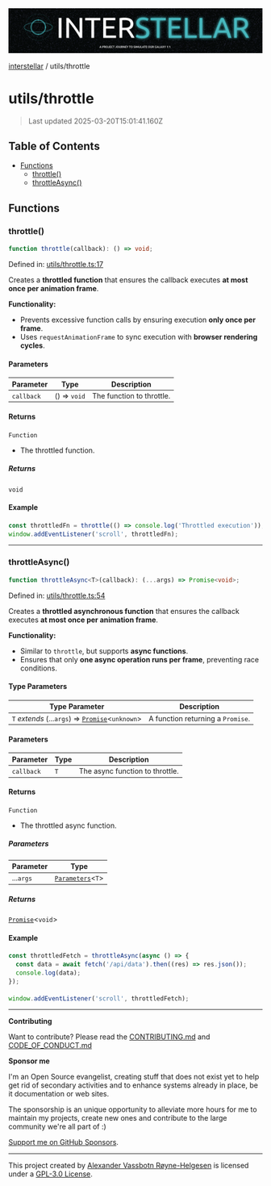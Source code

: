 <div><img alt="SPECCER logo" src="https://raw.githubusercontent.com/phun-ky/interstellar/main/public/interstellar-header.png" style="max-height:120px;"/></div>

[interstellar](../README.md) / utils/throttle

# utils/throttle

> Last updated 2025-03-20T15:01:41.160Z

## Table of Contents

- [Functions](#functions)
  - [throttle()](#throttle)
  - [throttleAsync()](#throttleasync)

## Functions

### throttle()

```ts
function throttle(callback): () => void;
```

Defined in:
[utils/throttle.ts:17](https://github.com/phun-ky/interstellar/blob/main/src/utils/throttle.ts#L17)

Creates a **throttled function** that ensures the callback executes **at most
once per animation frame**.

**Functionality:**

- Prevents excessive function calls by ensuring execution **only once per
  frame**.
- Uses `requestAnimationFrame` to sync execution with **browser rendering
  cycles**.

#### Parameters

| Parameter  | Type         | Description               |
| ---------- | ------------ | ------------------------- |
| `callback` | () => `void` | The function to throttle. |

#### Returns

`Function`

- The throttled function.

##### Returns

`void`

#### Example

```ts
const throttledFn = throttle(() => console.log('Throttled execution'));
window.addEventListener('scroll', throttledFn);
```

---

### throttleAsync()

```ts
function throttleAsync<T>(callback): (...args) => Promise<void>;
```

Defined in:
[utils/throttle.ts:54](https://github.com/phun-ky/interstellar/blob/main/src/utils/throttle.ts#L54)

Creates a **throttled asynchronous function** that ensures the callback executes
**at most once per animation frame**.

**Functionality:**

- Similar to `throttle`, but supports **async functions**.
- Ensures that only **one async operation runs per frame**, preventing race
  conditions.

#### Type Parameters

| Type Parameter                                                                                                                          | Description                       |
| --------------------------------------------------------------------------------------------------------------------------------------- | --------------------------------- |
| `T` _extends_ (...`args`) => [`Promise`](https://developer.mozilla.org/docs/Web/JavaScript/Reference/Global_Objects/Promise)<`unknown`> | A function returning a `Promise`. |

#### Parameters

| Parameter  | Type | Description                     |
| ---------- | ---- | ------------------------------- |
| `callback` | `T`  | The async function to throttle. |

#### Returns

`Function`

- The throttled async function.

##### Parameters

| Parameter | Type                                                                                                |
| --------- | --------------------------------------------------------------------------------------------------- |
| ...`args` | [`Parameters`](https://www.typescriptlang.org/docs/handbook/utility-types.html#parameterstype)<`T`> |

##### Returns

[`Promise`](https://developer.mozilla.org/docs/Web/JavaScript/Reference/Global_Objects/Promise)<`void`>

#### Example

```ts
const throttledFetch = throttleAsync(async () => {
  const data = await fetch('/api/data').then((res) => res.json());
  console.log(data);
});

window.addEventListener('scroll', throttledFetch);
```

---

**Contributing**

Want to contribute? Please read the
[CONTRIBUTING.md](https://github.com/phun-ky/interstellar/blob/main/CONTRIBUTING.md)
and
[CODE_OF_CONDUCT.md](https://github.com/phun-ky/interstellar/blob/main/CODE_OF_CONDUCT.md)

**Sponsor me**

I'm an Open Source evangelist, creating stuff that does not exist yet to help
get rid of secondary activities and to enhance systems already in place, be it
documentation or web sites.

The sponsorship is an unique opportunity to alleviate more hours for me to
maintain my projects, create new ones and contribute to the large community
we're all part of :)

[Support me on GitHub Sponsors](https://github.com/sponsors/phun-ky).

---

This project created by [Alexander Vassbotn Røyne-Helgesen](http://phun-ky.net)
is licensed under a
[GPL-3.0 License](https://choosealicense.com/licenses/gpl-3.0/).
